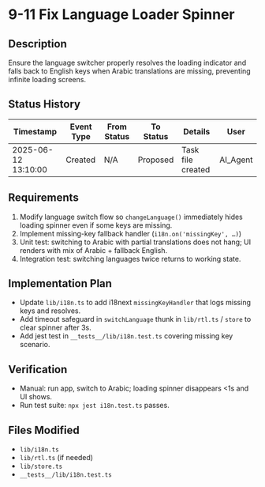 # 9-11 Fix Language Loader Spinner

## Description

Ensure the language switcher properly resolves the loading indicator and falls back to English keys when Arabic translations are missing, preventing infinite loading screens.

## Status History

| Timestamp | Event Type | From Status | To Status | Details | User |
|-----------|-----------|------------|-----------|---------|------|
| 2025-06-12 13:10:00 | Created | N/A | Proposed | Task file created | AI_Agent |

## Requirements

1. Modify language switch flow so `changeLanguage()` immediately hides loading spinner even if some keys are missing.
2. Implement missing-key fallback handler (`i18n.on('missingKey', …)`)
3. Unit test: switching to Arabic with partial translations does not hang; UI renders with mix of Arabic + fallback English.
4. Integration test: switching languages twice returns to working state.

## Implementation Plan

- Update `lib/i18n.ts` to add i18next `missingKeyHandler` that logs missing keys and resolves.
- Add timeout safeguard in `switchLanguage` thunk in `lib/rtl.ts` / `store` to clear spinner after 3s.
- Add jest test in `__tests__/lib/i18n.test.ts` covering missing key scenario.

## Verification

- Manual: run app, switch to Arabic; loading spinner disappears <1s and UI shows.
- Run test suite: `npx jest i18n.test.ts` passes.

## Files Modified

- `lib/i18n.ts`
- `lib/rtl.ts` (if needed)
- `lib/store.ts`
- `__tests__/lib/i18n.test.ts` 